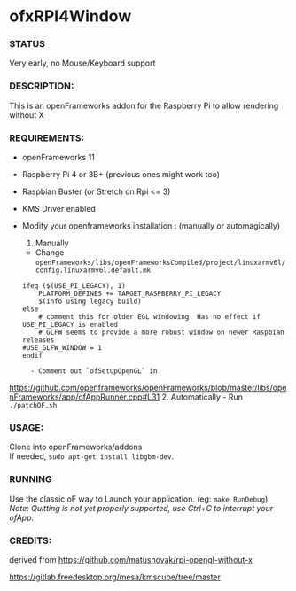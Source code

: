 # ofxRPI4Window

### STATUS
Very early, no Mouse/Keyboard support

### DESCRIPTION:   
This is an openFrameworks addon for the Raspberry Pi to allow rendering without X

### REQUIREMENTS:   
- openFrameworks 11
- Raspberry Pi 4 or 3B+ (previous ones might work too)
- Raspbian Buster (or Stretch on Rpi <= 3)
- KMS Driver enabled
- Modify your openframeworks installation : (manually or automagically)

  1. Manually  
    - Change `openFrameworks/libs/openFrameworksCompiled/project/linuxarmv6l/config.linuxarmv6l.default.mk`  
    ```
    ifeq ($(USE_PI_LEGACY), 1)
    	PLATFORM_DEFINES += TARGET_RASPBERRY_PI_LEGACY
        $(info using legacy build)
    else
    	# comment this for older EGL windowing. Has no effect if USE_PI_LEGACY is enabled
    	# GLFW seems to provide a more robust window on newer Raspbian releases
	#USE_GLFW_WINDOW = 1
    endif
    ```
		- Comment out `ofSetupOpenGL` in 
https://github.com/openframeworks/openFrameworks/blob/master/libs/openFrameworks/app/ofAppRunner.cpp#L31
  2. Automatically
    - Run `./patchOF.sh`

### USAGE:   
Clone into openFrameworks/addons  
If needed, `sudo apt-get install libgbm-dev`.

### RUNNING
Use the classic oF way to Launch your application. (eg: `make RunDebug`)  
*Note: Quitting is not yet properly supported, use Ctrl+C to interrupt your ofApp.*

### CREDITS:   
derived from 
https://github.com/matusnovak/rpi-opengl-without-x

https://gitlab.freedesktop.org/mesa/kmscube/tree/master
